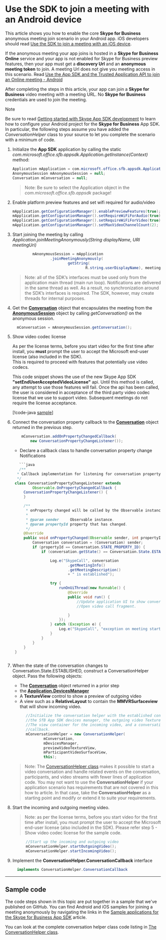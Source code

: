 # Use the SDK to join a meeting with an Android device

This article shows you how to enable the core  **Skype for Business** anonymous meeting join scenario in your Android app. iOS developers should read
[Use the SDK to join a meeting with an iOS device](HowToJoinMeeting_iOS.md). 

If the anonymous meeting your app joins is hosted in a **Skype for Business Online** service and 
your app is not enabled for Skype for Business preview features, then your app must get a **discovery Url** and an **anonymous meeting token** to join. A meeting Url does not give you 
meeting access in this scenario. Read [Use the App SDK and the Trusted Application API to join an Online meeting - Android](HowToJoinOnlineMeeting_Android.md)

After completing the steps in this article, your app can join a **Skype for Business** video meeting with a
meeting URL. No **Skype for Business** credentials are used to join the meeting.

>[!NOTE]
Be sure to read [Getting started with Skype App SDK development](GettingStarted.md) to learn how to configure your Android project for the **Skype for Business** App SDK.  In particular, the following steps assume you have added the _ConversationHelper_ class to your source to let you complete the scenario with a minimum of code. 

1. Initialize the **App SDK** application by calling the static _com.microsoft.office.sfb.appsdk.Application.getInstance(Context)_ method:

   ```java
   Application mApplication = com.microsoft.office.sfb.appsdk.Application.getInstance(this.getBaseContext());
   AnonymousSession mAnonymousSession = null;
   Conversation mConversation = null;
   ```
   >Note: Be sure to select the Application object in the _com.microsoft.office.sfb.appsdk_ package!
   
1. Enable platform preview features and set wifi required for audio/video
   ```java
   mApplication.getConfigurationManager().enablePreviewFeatures(true);
   mApplication.getConfigurationManager().setRequireWiFiForAudio(true);
   mApplication.getConfigurationManager().setRequireWiFiForVideo(true);
   mApplication.getConfigurationManager().setMaxVideoChannelCount(2);
   
   ```
1. Start joining the meeting by calling _Application.joinMeetingAnonymously(String displayName, URI meetingUri)_   

   ```java
            mAnonymousSession = mApplication
                    .joinMeetingAnonymously(
                            getString(
                                    R.string.userDisplayName), meetingURI);
   
   ```
   > Note: all of the SDK’s interfaces must be used only from the application main thread (main run loop).  Notifications are delivered in the same thread as well.  As a result, no synchronization around the SDK’s interfaces is required.  The SDK, however, may create threads for internal purposes.      

1. Get the [**Conversation**](https://ucwa.skype.com/reference/appSDK/Android/com/microsoft/office/sfb/appsdk/Conversation.html) object that encapsulates the meeting from the [**AnonymousSession**](https://ucwa.skype.com/reference/appSDK/Android/com/microsoft/office/sfb/appsdk/AnonymousSession.html) object by calling _getConversation()_ on the anonymous session.  
   ```java
     mConversation = mAnonymousSession.getConversation();
   ```  

1. Show video codec license

    As per the license terms, before you start video for the first time after install, you **must** prompt the user to accept the Microsoft end-user license (also included in the SDK).  
    This is required to proceed with features that potentially use video codecs.

    This code snippet shows the use of the new Skype App SDK **"setEndUserAcceptedVideoLicense"** api. 
    Until this method is called, any attempt to use those features will fail.
    Once the api has been called, the user is considered in acceptance of the third party video codec license that we use to support video.  Subsequent meetings do not require the license acceptance.  

    [!code-java [sample](VideoLicense_Android.md)]  
1. Connect the conversation property callback to the [**Conversation**](https://ucwa.skype.com/reference/appSDK/Android/com/microsoft/office/sfb/appsdk/Conversation.html) object returned in the previous step.
   ```java
       mConversation.addOnPropertyChangedCallback(
           new ConversationPropertyChangeListener()); 
   ```
   - Declare a callback class to handle conversation property change Notifications
   ```java
      ```java
      /**
     * Callback implementation for listening for conversation property changes.
     */
    class ConversationPropertyChangeListener extends
            Observable.OnPropertyChangedCallback {
        ConversationPropertyChangeListener() {
        }

        /**
         * onProperty changed will be called by the Observable instance on a property change.
         *
         * @param sender     Observable instance.
         * @param propertyId property that has changed.
         */
        @Override
        public void onPropertyChanged(Observable sender, int propertyId) {
            Conversation conversation = (Conversation) sender;
            if (propertyId == Conversation.STATE_PROPERTY_ID) {
                if (conversation.getState() == Conversation.State.ESTABLISHED) {

                    Log.e("SkypeCall", conversation
                            .getMeetingInfo()
                            .getMeetingDescription()
                            + " is established");

                    try {
                        runOnUiThread(new Runnable() {
                            @Override
                            public void run() {
                                //Update application UI to show conversation is established.
                                //Open video call fragment.

                            }
                        });
                    } catch (Exception e) {
                        Log.e("SkypeCall", "exception on meeting started");
                    }
                }
            }
        }
    }
   ```

   ```
1. When the state of the conversation changes to Conversation.State.ESTABLISHED, construct a ConversationHelper object. Pass the following objects:
   * The [**Conversation**](https://ucwa.skype.com/reference/appSDK/Android/com/microsoft/office/sfb/appsdk/Conversation.html) object returned in a prior step
   * the [**Application.DevicesManager**](https://ucwa.skype.com/reference/appSDK/Android/com/microsoft/office/sfb/appsdk/DevicesManager.html)
   * A **TextureView** control to show a preview of outgoing video
   * A view such as a **RelativeLayout** to contain the **MMVRSurfaceview** that will show incoming video.

   ```java
         //Initialize the conversation helper with the established conversation,
         //the SfB App SDK devices manager, the outgoing video TextureView,
         //The view container for the incoming video, and a conversation helper
         //callback.
         mConversationHelper = new ConversationHelper(
                 mConversation,
                 mDevicesManager,
                 previewVideoTextureView,
                 mParticipantVideoSurfaceView,
                 this);
   ```
   >Note: The [ConversationHelper class](./ConversationHelperCodeList.md) makes it possible to start a video conversation and
   handle related events on the conversation, participants, and video streams with fewer lines of application code. You may not want to use the **ConversationHelper** if your 
   application scenario has requirements that are not covered in this how to article. In that case, take the **ConversationHelper** as a starting point and modify or 
   extend it to suite your requirements.

1. Start the incoming and outgoing meeting video.

   >Note: as per the license terms, before you start video for the first time after install, you must prompt the user to accept the Microsoft end-user license (also included in the SDK). Please refer step 5 - Show video codec license for the sample code.

   ```java
         //Start up the incoming and outgoing video
         mConversationHelper.startOutgoingVideo();
         mConversationHelper.startIncomingVideo();
   ```


1. Implement the **ConversationHelper.ConversationCallback** interface

   ```java
     implements ConversationHelper.ConversationCallback
   ```

---
## Sample code
The code steps shown in this topic are put together in a sample that we've published on GitHub. You can find Android and iOS samples for joining a meeting anonymously by navigating the links in the [Sample applications for the Skype for Business App SDK](./Samples.md) article. 

You can look at the complete conversation helper class code listing in [The ConversationHelper class](./ConversationHelperCodeList.md). 